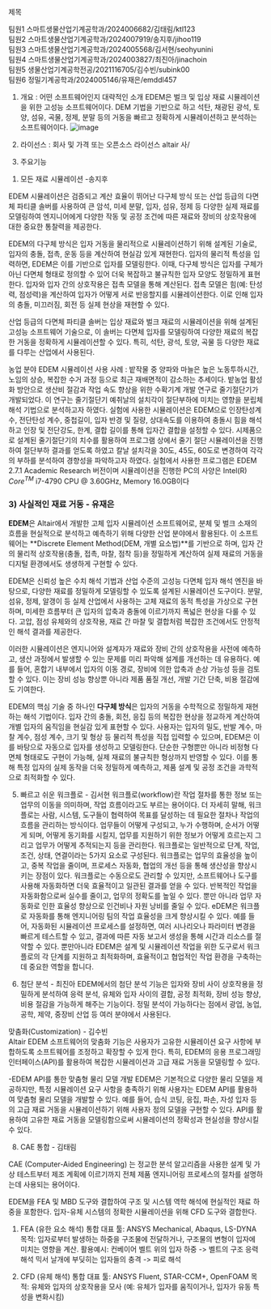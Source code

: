 
제목

팀원1 스마트생물산업기계공학과/2024006682/김태림/ktl123  
팀원2 스마트생물산업기계공학과/2024007919/송지후/jihoo119  
팀원3 스마트생물산업기계공학과/2024005568/김서현/seohyunini  
팀원4 스마트생물산업기계공학과/2024003827/최진아/jinachoin    
팀원5 생물산업기계공학전공/2021116705/김수빈/subink00  
팀원6 정밀기계공학과/2024005146/유재은/emddl457


1. 개요 : 어떤 소프트웨어인지 대략적인 소개
EDEM은 벌크 및 입상 재료 시뮬레이션을 위한 고성능 소프트웨어이다. DEM 기법을 기반으로 하고 석탄, 채광된 광석, 토양, 섬유, 곡물, 정제, 분말 등의 거동을 빠르고 정확하게 시뮬레이션하고 분석하는 소프트웨어이다.
![image](https://github.com/user-attachments/assets/41f32c5f-8e05-42c2-9224-2176281f5804)


2. 라이선스 : 회사 및 가격 또는 오픈소스 라이선스 
altair 사/

3. 주요기능


1) 모든 재료 시뮬레이션 -송지후
   
EDEM 시뮬레이션은 검증되고 계산 효율이 뛰어난 다구체 방식 또는 산업 등급의 다면체 파티클 솔버를 사용하여 큰 암석, 미세 분말, 입자, 섬유, 정제 등 다양한 실제 재료를 모델링하여 엔지니어에게 다양한 작동 및 공정 조건에 따른 재료와 장비의 상호작용에 대한 중요한 통찰력을 제공한다.
   
EDEM의 다구체 방식은 입자 거동을 물리적으로 시뮬레이션하기 위해 설계된 기술로, 입자의 충돌, 접촉, 운동 등을 계산하여 현실감 있게 재현한다. 입자의 물리적 특성을 입력하면, EDEM은 이를 기반으로 입자를 모델링한다. 이때, 다구체 방식은 입자를 구체가 아닌 다면체 형태로 정의할 수 있어 더욱 복잡하고 불규칙한 입자 모양도 정밀하게 표현한다. 입자와 입자 간의 상호작용은 접촉 모델을 통해 계산된다. 접촉 모델은 힘(예: 탄성력, 점성력)을 계산하여 입자가 어떻게 서로 반응할지를 시뮬레이션한다. 이로 인해 입자의 충돌, 미끄러짐, 회전 등 실제 현상을 재현할 수 있다.

산업 등급의 다면체 파티클 솔버는 입상 재료와 벌크 재료의 시뮬레이션을 위해 설계된 고성능 소프트웨어 기술으로, 이 솔버는 다면체 입자를 모델링하여 다양한 재료의 복잡한 거동을 정확하게 시뮬레이션할 수 있다. 특히, 석탄, 광석, 토양, 곡물 등 다양한 재료를 다루는 산업에서 사용된다.

농업 분야 EDEM 시뮬레이션 사용 사례 : 밭작물 중 양파와 마늘은 높은 노동투하시간, 노임의 상승, 복잡한 수거 과정 등으로 최근 재배면적이 감소하는 추세이다. 밭농업 활성화 방안으로 생산비 절감과 작업 속도 향상을 위한 수확기계 개발 연구로 줄기절단기가 개발되었다. 이 연구는 줄기절단기 예취날의 설치각이 절단부하에 미치는 영향을 분립체 해석 기법으로 분석하고자 하였다. 실험에 사용한 시뮬레이션은 EDEM으로 인장탄성계수, 전단탄성 계수, 중첩길이, 입자 반경 및 질량, 상대속도를 이용하여 충돌시 힘을 해석하고 인장 및 전단강도, 한계, 결합 길이를 통해 입자간 결합을 설정할 수 있다. 시제품으로 설계된 줄기절단기의 치수를 활용하여 프로그램 상에서 줄기 절단 시뮬레이션을 진행하여 절단부하 결과를 얻도록 하였고 칼날 설치각을 30도, 45도, 60도로 변경하여 각각의 부하를 분석하여 경향성을 파악하고자 하였다. 실험에서 사용한 프로그램은 EDEM 2.7.1 Academic Research 버전이며 시뮬레이션을 진행한 PC의 사양은 Intel(R) $Core^{TM}$ i7-4790 CPU @ 3.60GHz, Memory 16.0GB이다


### 3) 사실적인 재료 거동 - 유재은

**EDEM**은 Altair에서 개발한 고체 입자 시뮬레이션 소프트웨어로, 분체 및 벌크 소재의 흐름을 현실적으로 분석하고 예측하기 위해 다양한 산업 분야에서 활용된다. 이 소프트웨어는 **Discrete Element Method(DEM, 개별 요소법)**를 기반으로 하며, 입자 간의 물리적 상호작용(충돌, 접촉, 마찰, 점착 등)을 정밀하게 계산하여 실제 재료의 거동을 디지털 환경에서도 생생하게 구현할 수 있다.

EDEM은 신뢰성 높은 수치 해석 기법과 산업 수준의 고성능 다면체 입자 해석 엔진을 바탕으로, 다양한 재료를 정밀하게 모델링할 수 있도록 설계된 시뮬레이션 도구이다. 분말, 섬유, 정제, 알갱이 등 실제 산업에서 사용하는 고체 재료의 동적 특성을 가상으로 구현하며, 미세한 흐름부터 큰 입자의 압축과 충돌에 이르기까지 폭넓은 현상을 다룰 수 있다. 고압, 점성 유체와의 상호작용, 재료 간 마찰 및 결합처럼 복잡한 조건에서도 안정적인 해석 결과를 제공한다.

이러한 시뮬레이션은 엔지니어와 설계자가 재료와 장비 간의 상호작용을 사전에 예측하고, 생산 과정에서 발생할 수 있는 문제를 미리 파악해 설계를 개선하는 데 유용하다. 예를 들어, 혼합기 내부에서 입자의 이동 경로, 장비에 의한 압축과 손상 가능성 등을 검토할 수 있다. 이는 장비 성능 향상뿐 아니라 제품 품질 개선, 개발 기간 단축, 비용 절감에도 기여한다.

EDEM의 핵심 기술 중 하나인 **다구체 방식**은 입자의 거동을 수학적으로 정밀하게 재현하는 해석 기법이다. 입자 간의 충돌, 회전, 응집 등의 복잡한 현상을 정교하게 계산하여 개별 입자의 움직임을 현실감 있게 표현할 수 있다. 사용자는 입자의 밀도, 반발 계수, 마찰 계수, 점성 계수, 크기 및 형상 등 물리적 특성을 직접 입력할 수 있으며, EDEM은 이를 바탕으로 자동으로 입자를 생성하고 모델링한다. 단순한 구형뿐만 아니라 비정형 다면체 형태로도 구현이 가능해, 실제 재료의 불규칙한 형상까지 반영할 수 있다. 이를 통해 특정 입자의 실제 동작을 더욱 정밀하게 예측하고, 제품 설계 및 공정 조건을 과학적으로 최적화할 수 있다.
   



5) 빠르고 쉬운 워크플로 - 김서현
   워크플로(workflow)란 작업 절차를 통한 정보 또는 업무의 이동을 의미하며, 작업 흐름이라고도 부르는 용어이다. 더 자세히 말해, 워크플로는 사람, 시스템, 도구들이 협력하여 목표를 달성하는 데 필요한 절차나 작업의 흐름을 관리하는 방식이다. 업무들이 어떻게 구성되고, 누가 수행하며, 순서가 어떻게 되며, 어떻게 동기화를 시킬지, 업무를 지원하기 위한 정보가 어떻게 흐르는지 그리고 업무가 어떻게 추적되는지 등을 관리한다. 워크플로는 일반적으로 단계, 작업, 조건, 상태, 연결이라는 5가지 요소로 구성된다.
   워크플로는 업무의 효율성을 높이고, 중복 작업을 줄이며, 프로세스 자동화, 협업의 개선 등을 통해 생산성을 향상시키는 장점이 있다. 워크플로는 수동으로도 관리할 수 있지만, 소프트웨어나 도구를 사용해 자동화하면 더욱 효율적이고 일관된 결과를 얻을 수 있다. 반복적인 작업을 자동화함으로써 실수를 줄이고, 업무의 정확도를 높일 수 있다. 뿐만 아니라 업무 자동화로 인한 효율성 향상으로 인건비나 자원 낭비를 줄일 수 있다.
eDEM은 워크플로 자동화를 통해 엔지니어링 팀의 작업 효율성을 크게 향상시킬 수 있다. 예를 들어, 자동화된 시뮬레이션 프로세스를 설정하면, 여러 시나리오나 파라미터 변경을 빠르게 테스트할 수 있고, 결과에 따른 자동 보고서 생성을 통해 시간과 리소스를 절약할 수 있다. 뿐만아니라 EDEM은 설계 및 시뮬레이션 작업을 위한 도구로서 워크플로의 각 단계를 지원하고 최적화하며, 효율적이고 협업적인 작업 환경을 구축하는 데 중요한 역할을 합니다.


6) 첨단 분석 - 최진아
EDEM에서의 첨단 분석 기능은 입자와 장비 사이 상호작용을 정밀하게 분석하여 응력 분석, 유체와 입자 사이의 결합, 공정 최적화, 장비 성능 향상, 비용 절감을 가능하게 해주는 기능이다.
정밀 분석이 가능하다는 점에서 광업, 농업, 공학, 제약, 중장비 산업 등 여러 분야에서 사용된다.




맞춤화(Customization) - 김수빈  
Altair EDEM 소프트웨어의 맞춤화 기능은 사용자가 고유한 시뮬레이션 요구 사항에 부합하도록 소프트웨어를 조정하고 확장할 수 있게 한다. 특히, EDEM의 응용 프로그래밍 인터페이스(API)를 활용하여 복잡한 시뮬레이션과 고급 재료 거동을 모델링할 수 있다.

-EDEM API를 통한 맞춤형 물리 모델 개발
EDEM은 기본적으로 다양한 물리 모델을 제공하지만, 특정 시뮬레이션 요구 사항을 충족하기 위해 사용자는 EDEM API를 활용하여 맞춤형 물리 모델을 개발할 수 있다. 예를 들어, 습식 코팅, 응집, 파손, 자성 입자 등의 고급 재료 거동을 시뮬레이션하기 위해 사용자 정의 모델을 구현할 수 있다. API를 활용하여 고유한 재료 거동을 모델링함으로써 시뮬레이션의 정확성과 현실성을 향상시킬 수 있다.



8) CAE 통합 - 김태림

CAE (Computer-Aided Engineering)
는 정교한 분석 알고리즘을 사용한 설계 및 가상 테스트부터 제조 계획에 이르기까지 전체 제품 엔지니어링 프로세스의 절차를 설명하는데 사용되는 용어이다.

EDEM을 FEA 및 MBD 도구와 결합하여 구조 및 시스템 역학 해석에 현실적인 재료 하중을 포함한다. 입자-유체 시스템의 정확한 시뮬레이션을 위해 CFD 도구와 결합한다.

1. FEA (유한 요소 해석) 통합
﻿﻿대표 툴: ANSYS Mechanical, Abaqus, LS-DYNA
목적: 입자로부터 발생하는 하중을 구조물에 전달하거나, 구조물의 변형이 입자에 미치는 영향을 계산.
활용예시: 컨베이어 벨트 위의 입자 하중 -> 벨트의 구조 응력 해석
﻿﻿믹서 날개에 부딪히는 입자들의 충격 -> 피로 해석

2. CFD (유체 해석) 통합
대표 툴: ANSYS Fluent, STAR-CCM+, OpenFOAM
목적: 유체와 입자의 상호작용을 모사 (예: 유체가 입자를 움직이거나, 입자가 유동 특성을 변화시킴)


